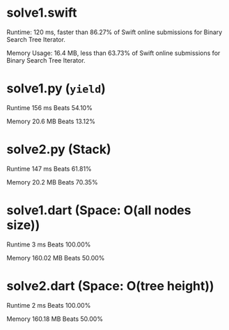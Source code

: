 # solve1.swift

Runtime: 120 ms, faster than 86.27% of Swift online submissions for Binary Search Tree Iterator.

Memory Usage: 16.4 MB, less than 63.73% of Swift online submissions for Binary Search Tree Iterator.

# solve1.py (`yield`)

Runtime 156 ms Beats 54.10%

Memory 20.6 MB Beats 13.12%

# solve2.py (Stack)

Runtime 147 ms Beats 61.81%

Memory 20.2 MB Beats 70.35%

# solve1.dart (Space: O(all nodes size))

Runtime 3 ms Beats 100.00%

Memory 160.02 MB Beats 50.00%

# solve2.dart (Space: O(tree height))

Runtime 2 ms Beats 100.00%

Memory 160.18 MB Beats 50.00%

